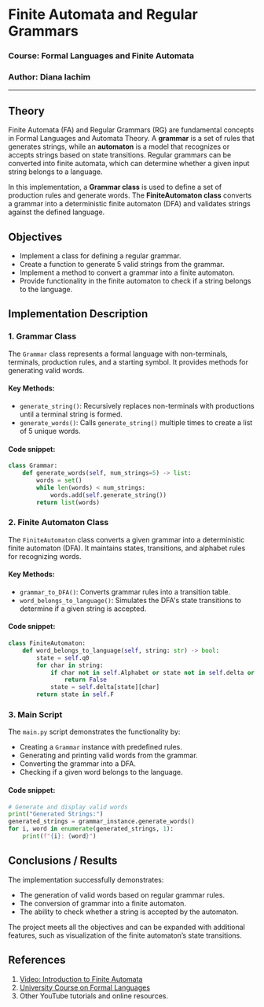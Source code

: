 # Finite Automata and Regular Grammars

### Course: Formal Languages and Finite Automata
### Author: Diana Iachim  

----

## Theory
Finite Automata (FA) and Regular Grammars (RG) are fundamental concepts in Formal Languages and Automata Theory. A **grammar** is a set of rules that generates strings, while an **automaton** is a model that recognizes or accepts strings based on state transitions. Regular grammars can be converted into finite automata, which can determine whether a given input string belongs to a language.

In this implementation, a **Grammar class** is used to define a set of production rules and generate words. The **FiniteAutomaton class** converts a grammar into a deterministic finite automaton (DFA) and validates strings against the defined language.

## Objectives

* Implement a class for defining a regular grammar.
* Create a function to generate 5 valid strings from the grammar.
* Implement a method to convert a grammar into a finite automaton.
* Provide functionality in the finite automaton to check if a string belongs to the language.

## Implementation Description

### **1. Grammar Class**
The `Grammar` class represents a formal language with non-terminals, terminals, production rules, and a starting symbol. It provides methods for generating valid words.

#### **Key Methods:**
- `generate_string()`: Recursively replaces non-terminals with productions until a terminal string is formed.
- `generate_words()`: Calls `generate_string()` multiple times to create a list of 5 unique words.

#### **Code snippet:**
```python
class Grammar:
    def generate_words(self, num_strings=5) -> list:
        words = set()
        while len(words) < num_strings:
            words.add(self.generate_string())
        return list(words)
```

### **2. Finite Automaton Class**
The `FiniteAutomaton` class converts a given grammar into a deterministic finite automaton (DFA). It maintains states, transitions, and alphabet rules for recognizing words.

#### **Key Methods:**
- `grammar_to_DFA()`: Converts grammar rules into a transition table.
- `word_belongs_to_language()`: Simulates the DFA's state transitions to determine if a given string is accepted.

#### **Code snippet:**
```python
class FiniteAutomaton:
    def word_belongs_to_language(self, string: str) -> bool:
        state = self.q0
        for char in string:
            if char not in self.Alphabet or state not in self.delta or char not in self.delta[state]:
                return False
            state = self.delta[state][char]
        return state in self.F
```

### **3. Main Script**
The `main.py` script demonstrates the functionality by:
- Creating a `Grammar` instance with predefined rules.
- Generating and printing valid words from the grammar.
- Converting the grammar into a DFA.
- Checking if a given word belongs to the language.

#### **Code snippet:**
```python
# Generate and display valid words
print("Generated Strings:")
generated_strings = grammar_instance.generate_words()
for i, word in enumerate(generated_strings, 1):
    print(f"{i}: {word}")
```

## Conclusions / Results

The implementation successfully demonstrates:
- The generation of valid words based on regular grammar rules.
- The conversion of grammar into a finite automaton.
- The ability to check whether a string is accepted by the automaton.

The project meets all the objectives and can be expanded with additional features, such as visualization of the finite automaton’s state transitions.

## References
1. [Video: Introduction to Finite Automata](https://www.youtube.com/watch?v=9syvZr-9xwk)
2. [University Course on Formal Languages](https://else.fcim.utm.md/course/view.php?id=98)
3. Other YouTube tutorials and online resources.


